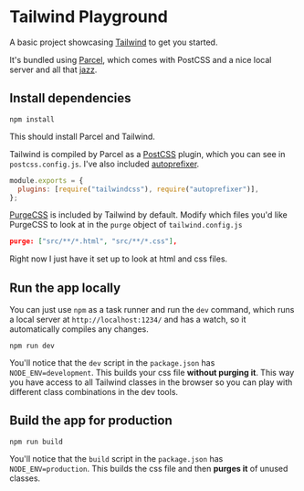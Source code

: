 # Tailwind Playground

A basic project showcasing [Tailwind](https://tailwindcss.com/) to get you started.

It's bundled using [Parcel](https://parceljs.org/), which comes with PostCSS and a nice local server and all that [jazz](https://www.youtube.com/watch?v=5WMUYVjJGh0).

## Install dependencies

```
npm install
```

This should install Parcel and Tailwind.

Tailwind is compiled by Parcel as a [PostCSS](https://postcss.org/) plugin, which you can see in `postcss.config.js`. I've also included [autoprefixer](https://github.com/postcss/autoprefixer).

```js
module.exports = {
  plugins: [require("tailwindcss"), require("autoprefixer")],
};
```

[PurgeCSS](https://purgecss.com/) is included by Tailwind by default. Modify which files you'd like PurgeCSS to look at in the `purge` object of `tailwind.config.js`

```json
purge: ["src/**/*.html", "src/**/*.css"],
```

Right now I just have it set up to look at html and css files.

## Run the app locally

You can just use `npm` as a task runner and run the `dev` command, which runs a local server at `http://localhost:1234/` and has a watch, so it automatically compiles any changes.

```
npm run dev
```

You'll notice that the `dev` script in the `package.json` has `NODE_ENV=development`. This builds your css file **without purging it**. This way you have access to all Tailwind classes in the browser so you can play with different class combinations in the dev tools.

## Build the app for production

```
npm run build
```

You'll notice that the `build` script in the `package.json` has `NODE_ENV=production`. This builds the css file and then **purges it** of unused classes.
